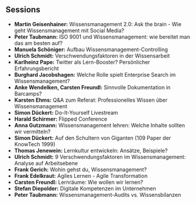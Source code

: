 ## Sessions

- **Martin Geisenhainer:** Wissensmanagement 2.0: Ask the brain - Wie geht Wissensmanagement mit Social Media?
- **Peter Taubmann:** ISO 9001 und Wissensmanagement: wie bereitet man das am besten auf?
- **Manuela Schöniger:** Aufbau Wissensmanagement-Controlling
- **Ulrich Schmidt:** Verschwendungsfaktoren in der Wissensarbeit
- **Karlheinz Pape:** Twitter als Lern-Booster? Persönlicher Erfahrungsbericht
- **Burghard Jacobshagen:** Welche Rolle spielt Enterprise Search im Wissensmanagement?
- **Anke Wendelken, Carsten Freundl:** Sinnvolle Dokumentation in Barcamps?
- **Karsten Ehms:** Q&A zum Referat: Professionelles Wissen über Wissensmanagement
- **Simon Dückert:** Do-It-Yourself Livestream
- **Harald Schirmer:** Flipped Conference
- **Anna Gutzmann:** Wissensmanagement lehren: Welche Inhalte sollten wir vermitteln?
- **Simon Dückert:** Auf den Schultern von Giganten (109 Paper der KnowTech 1999)
- **Thomas Jenewein:** Lernkultur entwickeln: Ansätze, Beispiele?
- **Ulrich Schmidt:** 9 Verschwendungsfaktoren im Wissensmanagement: Analyse auf Arbeitsebene
- **Frank Gerich:** Wohin gehst du, Wissensmanagement?
- **Frank Edelkraut:** Agiles Lernen - Agile Transformation
- **Carsten Freundl:** Lernräume: Wie wollen wir lernen?
- **Stefan Diepolder:** Digitale Kompetenzen im Unternehmen
- **Peter Taubmann:** Wissensmanagement-Audits vs. Wissensbilanzen
